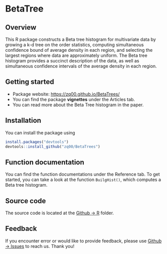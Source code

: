 # BetaTree

## Overview

This R package constructs a Beta tree histogram for multivariate data by growing a k-d tree on the order statistics, computing simultaneous confidence bound of average density in each region, and selecting the largest regions where data are approximately uniform. The Beta tree histogram provides a succinct description of the data, as well as simultaneous confidence intervals of the average density in each region. 

## Getting started

- Package website: https://zq00.github.io/BetaTrees/ 
- You can find the package **vignettes** under the Articles tab. 
- You can read more about the Beta Tree histogram in the paper.  

## Installation

You can install the package using 

```R
install.packages("devtools")
devtools::install_github("zq00/BetaTrees")
```

## Function documentation

You can find the function documentations under the  Reference tab. To get started, you can take a look at the function `BuilgHist()`, which computes a Beta tree histogram.

## Source code

The source code is located at the [Github -> R](https://github.com/zq00/BetaTrees/tree/main/R) folder. 

## Feedback

If you encounter error or would like to provide feedback, please use [Github -> Issues](https://github.com/zq00/BetaTrees/issues) to reach us. Thank you! 
